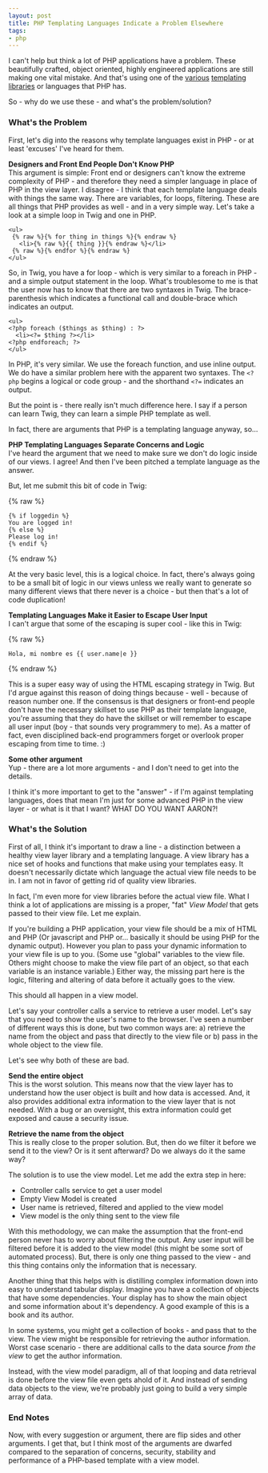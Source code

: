```yaml
---
layout: post
title: PHP Templating Languages Indicate a Problem Elsewhere
tags:
- php
---
```

I can't help but think a lot of PHP applications have a problem.  These beautifully crafted, object oriented, highly engineered applications are still making one vital mistake.  And that's using one of the [various](http://twig.sensiolabs.org/) [templating](http://platesphp.com/) [libraries](http://www.smarty.net/) or languages that PHP has.

So - why do we use these - and what's the problem/solution?

### What's the Problem

First, let's dig into the reasons why template languages exist in PHP - or at least 'excuses' I've heard for them.

**Designers and Front End People Don't Know PHP**  
This argument is simple: Front end or designers can't know the extreme complexity of PHP - and therefore they need a simpler language in place of PHP in the view layer.  I disagree - I think that each template language deals with things the same way.  There are variables, for loops, filtering.  These are all things that PHP provides as well - and in a very simple way.  Let's take a look at a simple loop in Twig and one in PHP.  

```twig
<ul>
 {% raw %}{% for thing in things %}{% endraw %}
   <li>{% raw %}{{ thing }}{% endraw %}</li>
 {% raw %}{% endfor %}{% endraw %}
</ul>
```

So, in Twig, you have a for loop - which is very similar to a foreach in PHP - and a simple output statement in the loop.  What's troublesome to me is that the user now has to know that there are two syntaxes in Twig.  The brace-parenthesis which indicates a functional call and double-brace which indicates an output.

```php?start_inline=1
<ul>
<?php foreach ($things as $thing) : ?>
  <li><?= $thing ?></li>
<?php endforeach; ?>
</ul>
```

In PHP, it's very similar.  We use the foreach function, and use inline output.  We do have a similar problem here with the apparent two syntaxes.  The `<?php` begins a logical or code group - and the shorthand `<?=` indicates an output.

But the point is - there really isn't much difference here. I say if a person can learn Twig, they can learn a simple PHP template as well.

In fact, there are arguments that PHP is a templating language anyway, so...

**PHP Templating Languages Separate Concerns and Logic**  
I've heard the argument that we need to make sure we don't do logic inside of our views.  I agree!  And then I've been pitched a template language as the answer.

But, let me submit this bit of code in Twig:

{% raw %}
```twig
{% if loggedin %}
You are logged in!
{% else %}
Please log in!
{% endif %}
```
{% endraw %}

At the very basic level, this is a logical choice.  In fact, there's always going to be a small bit of logic in our views unless we really want to generate so many different views that there never is a choice - but then that's a lot of code duplication!

**Templating Languages Make it Easier to Escape User Input**  
I can't argue that some of the escaping is super cool - like this in Twig:

{% raw %}
```twig
Hola, mi nombre es {{ user.name|e }}
```
{% endraw %}

This is a super easy way of using the HTML escaping strategy in Twig.  But I'd argue against this reason of doing things because - well - because of reason number one.  If the consensus is that designers or front-end people don't have the necessary skillset to use PHP as their template language, you're assuming that they do have the skillset or will remember to escape all user input (boy - that sounds very programmery to me).  As a matter of fact, even disciplined back-end programmers forget or overlook proper escaping from time to time. :)

**Some other argument**  
Yup - there are a lot more arguments - and I don't need to get into the details.  

I think it's more important to get to the "answer" - if I'm against templating languages, does that mean I'm just for some advanced PHP in the view layer - or what is it that I want? WHAT DO YOU WANT AARON?!

### What's the Solution

First of all, I think it's important to draw a line - a distinction between a healthy view layer library and a templating language.  A view library has a nice set of hooks and functions that make using your templates easy.  It doesn't necessarily dictate which language the actual view file needs to be in.  I am not in favor of getting rid of quality view libraries.

In fact, I'm even more for view libraries before the actual view file.  What I think a lot of applications are missing is a proper, "fat" *View Model* that gets passed to their view file.  Let me explain.

If you're building a PHP application, your view file should be a mix of HTML and PHP (Or javascript and PHP or... basically it should be using PHP for the dynamic output).  However you plan to pass your dynamic information to your view file is up to you.  (Some use "global" variables to the view file.  Others might choose to make the view file part of an object, so that each variable is an instance variable.)  Either way, the missing part here is the logic, filtering and altering of data before it actually goes to the view.  

This should all happen in a view model.

Let's say your controller calls a service to retrieve a user model.  Let's say that you need to show the user's name to the browser.  I've seen a number of different ways this is done, but two common ways are: a) retrieve the name from the object and pass that directly to the view file or b) pass in the whole object to the view file.

Let's see why both of these are bad.

**Send the entire object**  
This is the worst solution.  This means now that the view layer has to understand how the user object is built and how data is accessed.  And, it also provides additional extra information to the view layer that is not needed.  With a bug or an oversight, this extra information could get exposed and cause a security issue.

**Retrieve the name from the object**  
This is really close to the proper solution.  But, then do we filter it before we send it to the view? Or is it sent afterward?  Do we always do it the same way?

The solution is to use the view model.  Let me add the extra step in here:

- Controller calls service to get a user model
- Empty View Model is created
- User name is retrieved, filtered and applied to the view model
- View model is the only thing sent to the view file

With this methodology, we can make the assumption that the front-end person never has to worry about filtering the output.  Any user input will be filtered before it is added to the view model (this might be some sort of automated process).  But, there is only one thing passed to the view - and this thing contains only the information that is necessary.

Another thing that this helps with is distilling complex information down into easy to understand tabular display.  Imagine you have a collection of objects that have some dependencies.  Your display has to show the main object and some information about it's dependency.  A good example of this is a book and its author.

In some systems, you might get a collection of books - and pass that to the view.  The view might be responsible for retrieving the author information.  Worst case scenario - there are additional calls to the data source *from the view* to get the author information.

Instead, with the view model paradigm, all of that looping and data retrieval is done before the view file even gets ahold of it.  And instead of sending data objects to the view, we're probably just going to build a very simple array of data.

### End Notes

Now, with every suggestion or argument, there are flip sides and other arguments.  I get that, but I think most of the arguments are dwarfed compared to the separation of concerns, security, stability and performance of a PHP-based template with a view model.

